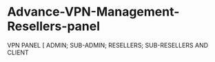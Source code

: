 # Advance-VPN-Management-Resellers-panel
VPN PANEL [ ADMIN; SUB-ADMIN; RESELLERS; SUB-RESELLERS AND CLIENT

